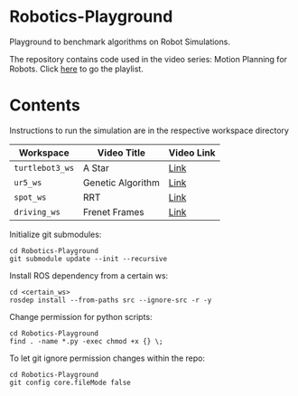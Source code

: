 # Robotics-Playground
Playground to benchmark algorithms on Robot Simulations.

The repository contains code used in the video series: Motion Planning for Robots. Click [here](https://youtube.com/playlist?list=PL0sla3wvhSnYNAyp0-OQmTMyO2POZRSe-) to go the playlist.

# Contents

Instructions to run the simulation are in the respective workspace directory

| Workspace      | Video Title | Video Link | 
| ----------- | ----------- | ----------- |
| `turtlebot3_ws`      | A Star | [Link](https://youtu.be/nbaSzCnmyec) |
| `ur5_ws`   | Genetic Algorithm | [Link](https://youtu.be/RMHcwaTtvLg) |
| `spot_ws`  | RRT | [Link](https://youtu.be/_KD_2IsWslM) |
| `driving_ws` | Frenet Frames | [Link](https://youtu.be/DhP3jiC9YX0) |

Initialize git submodules:

    cd Robotics-Playground
    git submodule update --init --recursive
    
Install ROS dependency from a certain ws:

    cd <certain_ws>
    rosdep install --from-paths src --ignore-src -r -y

Change permission for python scripts:

    cd Robotics-Playground
    find . -name *.py -exec chmod +x {} \;
    
To let git ignore permission changes within the repo:

    cd Robotics-Playground
    git config core.fileMode false
